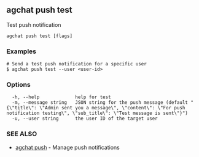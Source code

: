 ## agchat push test

Test push notification

```
agchat push test [flags]
```

### Examples

```
# Send a test push notification for a specific user
$ agchat push test --user <user-id>

```

### Options

```
  -h, --help             help for test
  -m, --message string   JSON string for the push message (default "{\"title\": \"Admin sent you a message\", \"content\": \"For push notification testing\", \"sub_title\": \"Test message is sent\"}")
  -u, --user string      the user ID of the target user
```

### SEE ALSO

* [agchat push](agchat_push.md)	 - Manage push notifications

